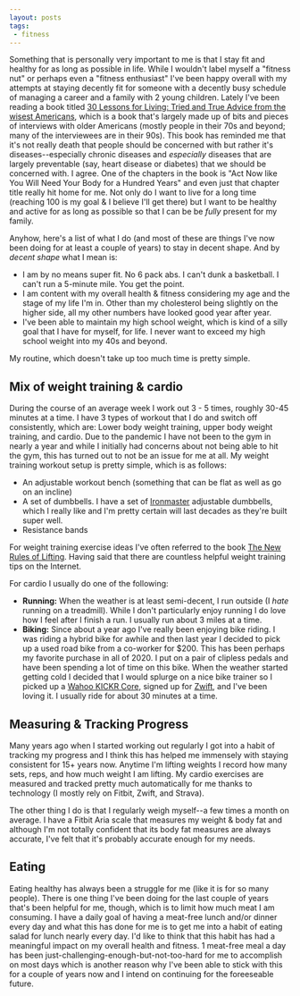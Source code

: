 ```yaml
---
layout: posts
tags:
 - fitness
---
```


Something that is personally very important to me is that I stay fit and healthy for as long as possible in life. While I wouldn't label myself a "fitness nut" or perhaps even a "fitness enthusiast" I've been happy overall with my attempts at staying decently fit for someone with a decently busy schedule of managing a career and a family with 2 young children. Lately I've been reading a book titled [30 Lessons for Living: Tried and True Advice from the wisest Americans](https://www.amazon.com/30-Lessons-Living-Advice-Americans/dp/0452298482), which is a book that's largely made up of bits and pieces of interviews with older Americans (mostly people in their 70s and beyond; many of the interviewees are in their 90s). This book has reminded me that it's not really death that people should be concerned with but rather it's diseases--especially chronic diseases and *especially* diseases that are largely preventable (say, heart disease or diabetes) that we should be concerned with. I agree. One of the chapters in the book is "Act Now like You Will Need Your Body for a Hundred Years" and even just that chapter title really hit home for me. Not only do I want to live for a long time (reaching 100 is my goal & I believe I'll get there) but I want to be healthy and active for as long as possible so that I can be be *fully* present for my family.

Anyhow, here's a list of what I do (and most of these are things I've now been doing for at least a couple of years) to stay in decent shape. And by *decent shape* what I mean is:
* I am by no means super fit. No 6 pack abs. I can't dunk a basketball. I can't run a 5-minute mile. You get the point.
* I am content with my overall health & fitness considering my age and the stage of my life I'm in. Other than my cholesterol being slightly on the higher side, all my other numbers have looked good year after year.
* I've been able to maintain my high school weight, which is kind of a silly goal that I have for myself, for life. I never want to exceed my high school weight into my 40s and beyond.

My routine, which doesn't take up too much time is pretty simple.

## Mix of weight training & cardio

During the course of an average week I work out 3 - 5 times, roughly 30-45 minutes at a time. I have 3 types of workout that I do and switch off consistently, which are: Lower body weight training, upper body weight training, and cardio. Due to the pandemic I have not been to the gym in nearly a year and while I initially had concerns about not being able to hit the gym, this has turned out to not be an issue for me at all. My weight training workout setup is pretty simple, which is as follows:
* An adjustable workout bench (something that can be flat as well as go on an incline)
* A set of dumbbells. I have a set of [Ironmaster](https://www.ironmaster.com/) adjustable dumbbells, which I really like and I'm pretty certain will last decades as they're built super well.
* Resistance bands

For weight training exercise ideas I've often referred to the book [The New Rules of Lifting](https://www.amazon.com/New-Rules-Lifting-Maximum-Muscle/dp/158333338X). Having said that there are countless helpful weight training tips on the Internet.

For cardio I usually do one of the following:
* **Running:** When the weather is at least semi-decent, I run outside (I *hate* running on a treadmill). While I don't particularly enjoy running I do love how I feel after I finish a run. I usually run about 3 miles at a time.
* **Biking:** Since about a year ago I've really been enjoying bike riding. I was riding a hybrid bike for awhile and then last year I decided to pick up a used road bike from a co-worker for $200. This has been perhaps my favorite purchase in all of 2020. I put on a pair of clipless pedals and have been spending a lot of time on this bike. When the weather started getting cold I decided that I would splurge on a nice bike trainer so I picked up a [Wahoo KICKR Core](https://www.wahoofitness.com/devices/bike-trainers/kickr-core-indoor-smart-trainer), signed up for [Zwift](https://www.zwift.com/), and I've been loving it. I usually ride for about 30 minutes at a time.

## Measuring & Tracking Progress
Many years ago when I started working out regularly I got into a habit of tracking my progress and I think this has helped me immensely with staying consistent for 15+ years now. Anytime I'm lifting weights I record how many sets, reps, and how much weight I am lifting. My cardio exercises are measured and tracked pretty much automatically for me thanks to technology (I mostly rely on Fitbit, Zwift, and Strava).

The other thing I do is that I regularly weigh myself--a few times a month on average. I have a Fitbit Aria scale that measures my weight & body fat and although I'm not totally confident that its body fat measures are always accurate, I've felt that it's probably accurate enough for my needs.

## Eating
Eating healthy has always been a struggle for me (like it is for so many people). There is one thing I've been doing for the last couple of years that's been helpful for me, though, which is to limit how much meat I am consuming. I have a daily goal of having a meat-free lunch and/or dinner every day and what this has done for me is to get me into a habit of eating salad for lunch nearly every day. I'd like to think that this habit has had a meaningful impact on my overall health and fitness. 1 meat-free meal a day has been just-challenging-enough-but-not-too-hard for me to accomplish on most days which is another reason why I've been able to stick with this for a couple of years now and I intend on continuing for the foreeseable future.
